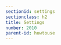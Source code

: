 ```yaml
---
sectionid: settings
sectionclass: h2
title: Settings
number: 2010
parent-id: howtouse
---
```
















